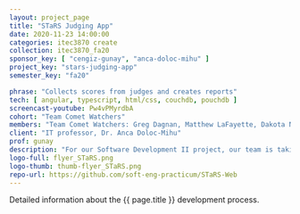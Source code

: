 ```yaml
---
layout: project_page
title: "STaRS Judging App"
date: 2020-11-23 14:00:00
categories: itec3870 create
collection: itec3870_fa20
sponsor_key: [ "cengiz-gunay", "anca-doloc-mihu" ]
project_key: "stars-judging-app"
semester_key: "fa20"

phrase: "Collects scores from judges and creates reports"
tech: [ angular, typescript, html/css, couchdb, pouchdb ]
screencast-youtube: Pw4vPMyrdbA
cohort: "Team Comet Watchers"
members: "Team Comet Watchers: Greg Dagnan, Matthew LaFayette, Dakota Norris, Gabriella Pujada"
client: "IT professor, Dr. Anca Doloc-Mihu"
prof: gunay
description: "For our Software Development II project, our team is taking over the existing STaRS Judging App utilized during the STaRS event showcasing student research in the STEM fields. The goals for this latest release are to provide both administrative and user functionality to the web application and to improve real-time updates between judge submissions. Judges should be able to log in to the web app, be able to view their assigned projects for evaluation, and submit their reviews. With each submission, the data should be uploaded for later review and manipulation by the administrator. The administrator should be able to log in with distinct authorization to view all judges’ evaluations and pull the results for presentation at the conclusion of the STaRS event."
logo-full: flyer_STaRS.png
logo-thumb: thumb-flyer_STaRS.png
repo-url: https://github.com/soft-eng-practicum/STaRS-Web
---
```


Detailed information about the {{ page.title }} development process.

<!-- lightgallery -->
<script src="https://code.jquery.com/jquery-2.2.4.min.js"></script>
<script src="https://cdn.jsdelivr.net/lightgallery/1.3.7/js/lightgallery.min.js"></script>
<script src="https://cdn.jsdelivr.net/g/lg-zoom"></script>

<script type="text/javascript">
    $(document).ready(function() {
    $("body").lightGallery({
    zoom: true,
    selector: 'a#lightgallery',
    selectWithin: 'body'
    });
    });
</script>

[ggc]: http://www.ggc.edu
[gunay-ggc]: http://www.ggc.edu/about-ggc/directory/cengiz-gunay
[doloc-ggc]: http://www.ggc.edu/about-ggc/directory/anca-doloc-mihu
